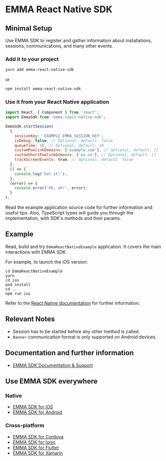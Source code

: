 # EMMA React Native SDK

## Minimal Setup

Use EMMA SDK to register and gather information about installations, sessions, communications, and many other events.

### Add it to your project

```bash
yarn add emma-react-native-sdk
```

or

```bash
npm install emma-react-native-sdk
```

### Use it from your React Native application

```javascript
import React, { Component } from 'react';
import EmmaSdk from 'emma-react-native-sdk';

EmmaSdk.startSession(
  {
    sessionKey: 'EXAMPLE_EMMA_SESSION_KEY',
    isDebug: false, // Optional, default: false
    queueTime: 10, // Optional, default: 10
    customPowlinkDomains: ['example.com'], // Optional, default: []
    customShortPowlinkDomains: ['ex.co'], // Optional, default: []
    trackScreenEvents: true, // Optional, default: false
  },
  () => {
    console.log('Got it!');
  },
  (error) => {
    console.error('Oh, oh!', error);
  }
);
```

Read the example application source code for further information and useful tips. Also, TypeScript types will guide you through the implementation, with SDK's methods and their params.

## Example

Read, build and try `EmmaReactNativeExample` application. It covers the main interactions with EMMA SDK.

For example, to launch the iOS version:

```
cd EmmaReactNativeExample
yarn
cd ios
pod install
cd ..
npm run ios
```

Refer to the [React Native documentation](https://reactnative.dev/) for further information.

## Relevant Notes

- Session has to be started before any other method is called.
- `Banner` communication format is only supported on Android devices.

## Documentation and further information

- [EMMA SDK Documentation & Support](https://developer.emma.io/)

## Use EMMA SDK everywhere

### Native

- [EMMA SDK for iOS](https://github.com/EMMADevelopment/eMMa-iOS-SDK)
- [EMMA SDK for Android](https://github.com/EMMADevelopment/EMMA-Android-SDK)

### Cross-platform

- [EMMA SDK for Cordova](https://github.com/EMMADevelopment/Cordova-Plugin-EMMA-SDK)
- [EMMA SDK for Ionic](https://github.com/EMMADevelopment/EMMAIonicExample)
- [EMMA SDK for Flutter](https://github.com/EMMADevelopment/emma_flutter_sdk)
- [EMMA SDK for Xamarin](https://github.com/EMMADevelopment/EMMA-Xamarin-SDK)
